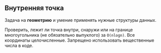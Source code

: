 ## Внутренняя точка

Задача на **геометрию** и умение применять нужные структуры данных.

Проверить, лежит ли точка внутри, снаружи или на границе многоугольника (не обязательно выпуклого) за `O(nlogn)`. Все координаты целочисленные. Запрещено использовать вещественные числа в коде.
